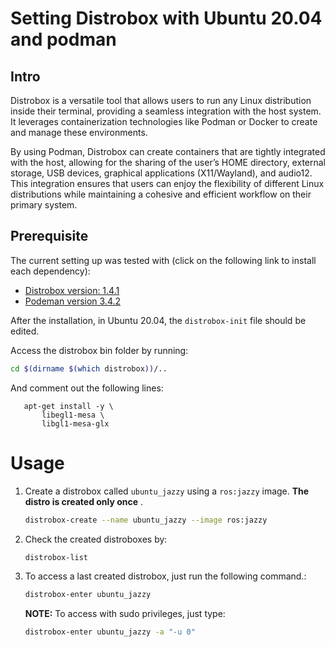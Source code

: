 # Setting Distrobox with Ubuntu 20.04 and podman

## Intro
Distrobox is a versatile tool that allows users to run any Linux distribution inside their terminal, providing a seamless integration with the host system. It leverages containerization technologies like Podman or Docker to create and manage these environments. 

By using Podman, Distrobox can create containers that are tightly integrated with the host, allowing for the sharing of the user’s HOME directory, external storage, USB devices, graphical applications (X11/Wayland), and audio12. This integration ensures that users can enjoy the flexibility of different Linux distributions while maintaining a cohesive and efficient workflow on their primary system.

## Prerequisite

The current setting up was tested with (click on the following link to install each dependency):
- [Distrobox version: 1.4.1](https://distrobox.it/)
- [Podeman version 3.4.2](install_podman_ubuntu20.04.md)

After the installation, in Ubuntu 20.04, the `distrobox-init` file should be edited.

Access the distrobox bin folder by running:

```bash
cd $(dirname $(which distrobox))/..
```

And comment out the following lines:

 ```text
    apt-get install -y \
        libegl1-mesa \ 
        libgl1-mesa-glx 
```
				

# Usage

1. Create a distrobox called `ubuntu_jazzy` using a `ros:jazzy` image. **The distro is created only once** .
    ```bash
    distrobox-create --name ubuntu_jazzy --image ros:jazzy
    ```
   
2. Check the created distroboxes by:
    ```bash
    distrobox-list
    ```

3. To access a last created distrobox, just run the following command.:

    ```bash
    distrobox-enter ubuntu_jazzy 
    ```
    **NOTE:** To access with sudo privileges, just type:
    
    ```bash
    distrobox-enter ubuntu_jazzy -a "-u 0"
    ```

